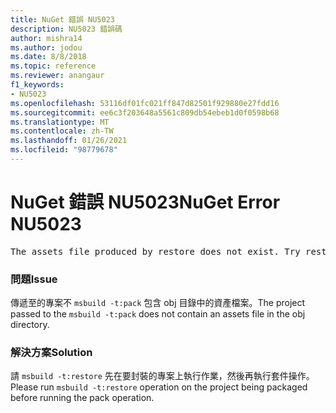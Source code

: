 ```yaml
---
title: NuGet 錯誤 NU5023
description: NU5023 錯誤碼
author: mishra14
ms.author: jodou
ms.date: 8/8/2018
ms.topic: reference
ms.reviewer: anangaur
f1_keywords:
- NU5023
ms.openlocfilehash: 53116df01fc021ff847d82501f929880e27fdd16
ms.sourcegitcommit: ee6c3f203648a5561c809db54ebeb1d0f0598b68
ms.translationtype: MT
ms.contentlocale: zh-TW
ms.lasthandoff: 01/26/2021
ms.locfileid: "98779678"
---
```

# <a name="nuget-error-nu5023"></a><span data-ttu-id="adb67-103">NuGet 錯誤 NU5023</span><span class="sxs-lookup"><span data-stu-id="adb67-103">NuGet Error NU5023</span></span>
<pre>The assets file produced by restore does not exist. Try restoring the project again. The expected location of the assets file is F:\project\obj\project.assets.json.</pre>

### <a name="issue"></a><span data-ttu-id="adb67-104">問題</span><span class="sxs-lookup"><span data-stu-id="adb67-104">Issue</span></span>

<span data-ttu-id="adb67-105">傳遞至的專案不 `msbuild -t:pack` 包含 obj 目錄中的資產檔案。</span><span class="sxs-lookup"><span data-stu-id="adb67-105">The project passed to the `msbuild -t:pack` does not contain an assets file in the obj directory.</span></span>


### <a name="solution"></a><span data-ttu-id="adb67-106">解決方案</span><span class="sxs-lookup"><span data-stu-id="adb67-106">Solution</span></span>

<span data-ttu-id="adb67-107">請 `msbuild -t:restore` 先在要封裝的專案上執行作業，然後再執行套件操作。</span><span class="sxs-lookup"><span data-stu-id="adb67-107">Please run `msbuild -t:restore` operation on the project being packaged before running the pack operation.</span></span>

